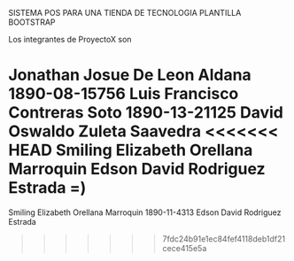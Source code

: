 SISTEMA POS PARA UNA TIENDA DE TECNOLOGIA
PLANTILLA BOOTSTRAP

Los integrantes de ProyectoX son 

Jonathan Josue De Leon Aldana  1890-08-15756
Luis Francisco Contreras Soto  1890-13-21125
David Oswaldo  Zuleta Saavedra
<<<<<<< HEAD
Smiling Elizabeth Orellana Marroquin
Edson David Rodriguez Estrada =)
=======
Smiling Elizabeth Orellana Marroquin 1890-11-4313
Edson David Rodriguez Estrada
>>>>>>> 7fdc24b91e1ec84fef4118deb1df21cece415e5a
